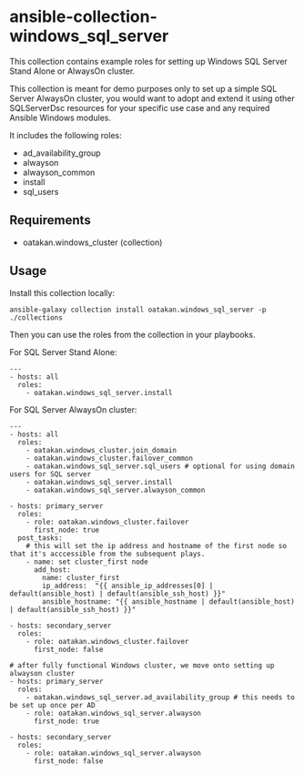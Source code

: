 # ansible-collection-windows_sql_server
This collection contains example roles for setting up Windows SQL Server Stand Alone or AlwaysOn cluster.

This collection is meant for demo purposes only to set up a simple SQL Server AlwaysOn cluster, you would want to adopt
and extend it using other SQLServerDsc resources for your specific use case and any required Ansible Windows modules.

It includes the following roles:

  - ad_availability_group
  - alwayson
  - alwayson_common
  - install
  - sql_users

## Requirements

- oatakan.windows_cluster (collection)

## Usage

Install this collection locally:

    ansible-galaxy collection install oatakan.windows_sql_server -p ./collections

Then you can use the roles from the collection in your playbooks.

For SQL Server Stand Alone:

    ---
    - hosts: all
      roles:
        - oatakan.windows_sql_server.install


For SQL Server AlwaysOn cluster:

    ---
    - hosts: all
      roles:
        - oatakan.windows_cluster.join_domain
        - oatakan.windows_cluster.failover_common
        - oatakan.windows_sql_server.sql_users # optional for using domain users for SQL server
        - oatakan.windows_sql_server.install
        - oatakan.windows_sql_server.alwayson_common

    - hosts: primary_server
      roles:
        - role: oatakan.windows_cluster.failover
          first_node: true
      post_tasks:
        # this will set the ip address and hostname of the first node so that it's acccessible from the subsequent plays.
        - name: set cluster_first node
          add_host:
            name: cluster_first
            ip_address:  "{{ ansible_ip_addresses[0] | default(ansible_host) | default(ansible_ssh_host) }}"
            ansible_hostname: "{{ ansible_hostname | default(ansible_host) | default(ansible_ssh_host) }}"

    - hosts: secondary_server
      roles:
        - role: oatakan.windows_cluster.failover
          first_node: false

    # after fully functional Windows cluster, we move onto setting up alwayson cluster
    - hosts: primary_server
      roles:
        - oatakan.windows_sql_server.ad_availability_group # this needs to be set up once per AD
        - role: oatakan.windows_sql_server.alwayson
          first_node: true

    - hosts: secondary_server
      roles:
        - role: oatakan.windows_sql_server.alwayson
          first_node: false